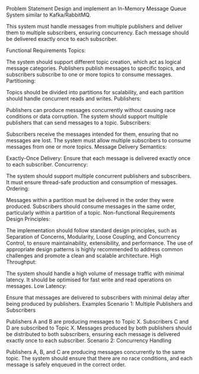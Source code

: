 Problem Statement
Design and implement an In-Memory Message Queue System similar to Kafka/RabbitMQ.

This system must handle messages from multiple publishers and deliver them to multiple subscribers, ensuring concurrency. Each message should be delivered exactly once to each subscriber.

Functional Requirements
Topics:

The system should support different topic creation, which act as logical message categories.
Publishers publish messages to specific topics, and subscribers subscribe to one or more topics to consume messages.
Partitioning:

Topics should be divided into partitions for scalability, and each partition should handle concurrent reads and writes.
Publishers:

Publishers can produce messages concurrently without causing race conditions or data corruption.
The system should support multiple publishers that can send messages to a topic.
Subscribers:

Subscribers receive the messages intended for them, ensuring that no messages are lost.
The system must allow multiple subscribers to consume messages from one or more topics.
Message Delivery Semantics:

Exactly-Once Delivery: Ensure that each message is delivered exactly once to each subscriber.
Concurrency:

The system should support multiple concurrent publishers and subscribers.
It must ensure thread-safe production and consumption of messages.
Ordering:

Messages within a partition must be delivered in the order they were produced.
Subscribers should consume messages in the same order, particularly within a partition of a topic.
Non-functional Requirements
Design Principles:

The implementation should follow standard design principles, such as Separation of Concerns, Modularity, Loose Coupling, and Concurrency Control, to ensure maintainability, extensibility, and performance.
The use of appropriate design patterns is highly recommended to address common challenges and promote a clean and scalable architecture.
High Throughput:

The system should handle a high volume of message traffic with minimal latency.
It should be optimised for fast write and read operations on messages.
Low Latency:

Ensure that messages are delivered to subscribers with minimal delay after being produced by publishers.
Examples
Scenario 1: Multiple Publishers and Subscribers

Publishers A and B are producing messages to Topic X. Subscribers C and D are subscribed to Topic X.
Messages produced by both publishers should be distributed to both subscribers, ensuring each message is delivered exactly once to each subscriber.
Scenario 2: Concurrency Handling

Publishers A, B, and C are producing messages concurrently to the same topic. The system should ensure that there are no race conditions, and each message is safely enqueued in the correct order.
